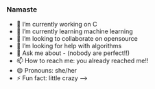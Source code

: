 ### Namaste
- 🔭 I’m currently working on C
- 🌱 I’m currently learning machine learning
- 👯 I’m looking to collaborate on opensource
- 🤔 I’m looking for help with algorithms
- 💬 Ask me about - (nobody are perfect!!)
- 📫 How to reach me: you already reached me!!
- 😄 Pronouns: she/her
- ⚡ Fun fact: little crazy
-->

<!--
**varsh78/varsh78** is a ✨ _special_ ✨ repository because its `README.md` (this file) appears on your GitHub profile.

Here are some ideas to get you started:

- 🔭 I’m currently working on C
- 🌱 I’m currently learning machine learning
- 👯 I’m looking to collaborate on opensource
- 🤔 I’m looking for help with algorithms
- 💬 Ask me about 
- 📫 How to reach me: ...
- 😄 Pronouns: she/her
- ⚡ Fun fact: ...
-->
